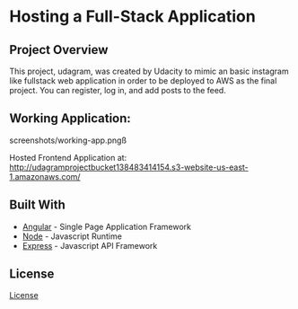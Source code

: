 # Hosting a Full-Stack Application

## Project Overview

This project, udagram, was created by Udacity to mimic an basic instagram like fullstack web application in order to be deployed to AWS as the final project. You can register, log in, and add posts to the feed.

## Working Application:

screenshots/working-app.pngß

Hosted Frontend Application at: http://udagramprojectbucket138483414154.s3-website-us-east-1.amazonaws.com/



## Built With

- [Angular](https://angular.io/) - Single Page Application Framework
- [Node](https://nodejs.org) - Javascript Runtime
- [Express](https://expressjs.com/) - Javascript API Framework

## License

[License](LICENSE.txt)
